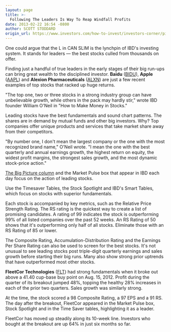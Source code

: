 ```yaml
---
layout: page
title: >-
  Following The Leaders Is Way To Reap Windfall Profits
date: 2013-02-22 16:54 -0800
author: SCOTT STODDARD
origin_url: https://www.investors.com/how-to-invest/investors-corner/picking-few-top-stocks-can-bring-wealth
---
```





One could argue that the L in CAN SLIM is the lynchpin of IBD's investing system. It stands for leaders — the best stocks culled from thousands on offer.


Finding just a handful of true leaders in the early stages of their big run-ups can bring great wealth to the disciplined investor. **Baidu** ([BIDU](https://research.investors.com/quote.aspx?symbol=BIDU)), **Apple** ([AAPL](https://research.investors.com/quote.aspx?symbol=AAPL)) and **Alexion Pharmaceuticals** ([ALXN](https://research.investors.com/quote.aspx?symbol=ALXN)) are just a few recent examples of top stocks that racked up huge returns.


"The top one, two or three stocks in a strong industry group can have unbelievable growth, while others in the pack may hardly stir," wrote IBD founder William O'Neil in "How to Make Money in Stocks."


Leading stocks have the best fundamentals and sound chart patterns. The shares are in demand by mutual funds and other big investors. Why? Top companies offer unique products and services that take market share away from their competitors.


"By number one, I don't mean the largest company or the one with the most recognized brand name," O'Neil wrote. "I mean the one with the best quarterly and annual earnings growth, the highest return on equity, the widest profit margins, the strongest sales growth, and the most dynamic stock-price action."


[The Big Picture column](http://news.investors.com/investing/big-picture.htm?nav=NewsTheBigPicture) and the Market Pulse box that appear in IBD each day focus on the action of leading stocks.


Use the Timesaver Tables, the Stock Spotlight and IBD's Smart Tables, which focus on stocks with superior fundamentals.


Each stock is accompanied by key metrics, such as the Relative Price Strength Rating. The RS rating is the quickest way to create a list of promising candidates. A rating of 99 indicates the stock is outperforming 99% of all listed companies over the past 52 weeks. An RS Rating of 50 shows that it's outperforming only half of all stocks. Eliminate those with an RS Rating of 85 or lower.


The Composite Rating, Accumulation-Distribution Rating and the Earnings Per Share Rating can also be used to screen for the best stocks. It's not unusual to see leading stocks post triple-digit quarterly earnings and sales growth before starting their big runs. Many also show strong prior uptrends that have outperformed most other stocks.


**FleetCor Technologies** ([FLT](https://research.investors.com/quote.aspx?symbol=FLT)) had strong fundamentals when it broke out above a 41.40 cup-base buy point on Aug. 15, 2012. Profit during the quarter of its breakout jumped 48%, topping the healthy 28% increases in each of the prior two quarters. Sales growth was similarly strong.


At the time, the stock scored a 98 Composite Rating, a 97 EPS and a 91 RS. The day after the breakout, FleetCor appeared in the Market Pulse box, Stock Spotlight and in the Time Saver tables, highlighting it as a leader.


FleetCor has moved up steadily along its 10-week line. Investors who bought at the breakout are up 64% in just six months so far.




